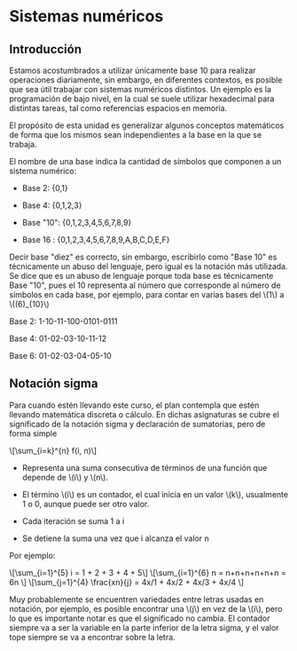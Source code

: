 # Sistemas numéricos

## Introducción 

Estamos acostumbrados a utilizar únicamente base 10 para realizar operaciones diariamente, sin embargo, en diferentes contextos, es posible que sea útil trabajar con sistemas numéricos distintos. Un ejemplo es la programación de bajo nivel, en la cual se suele utilizar hexadecimal para distintas tareas, tal como referencias espacios en memoria.

El propósito de esta unidad es generalizar algunos conceptos matemáticos de forma que los mismos sean independientes a la base en la que se trabaja. 

El nombre de una base indica la cantidad de símbolos que componen a un sistema numérico:

- Base 2: {0,1}

- Base 4: {0,1,2,3}

- Base "10": {0,1,2,3,4,5,6,7,8,9}

- Base 16 : {0,1,2,3,4,5,6,7,8,9,A,B,C,D,E,F}

Decir base "diez" es correcto, sin embargo, escribirlo como "Base 10" es técnicamente un abuso del lenguaje, pero igual es la notación más utilizada. Se dice que es un abuso de lenguaje porque toda base es técnicamente Base "10", pues el 10 representa al número que corresponde al número de símbolos en cada base, por ejemplo, para contar en varias bases del \\(1\\) a \\((6)_{10}\\)

Base 2: 1-10-11-100-0101-0111

Base 4: 01-02-03-10-11-12

Base 6: 01-02-03-04-05-10

## Notación sigma

Para cuando estén llevando este curso, el plan contempla que estén llevando matemática discreta o cálculo. En dichas asignaturas se cubre el significado de la notación sigma y declaración de sumatorias, pero de forma simple 

\\[\sum_{i=k}^{n} f(i, n)\\] 

* Representa una suma consecutiva de términos de una función que depende de \\(i\\) y \\(n\\). 

* El término \\(i\\) es un contador, el cual inicia en un valor \\(k\\), usualmente 1 o 0, aunque puede ser otro valor. 

* Cada iteración se suma 1 a i

* Se detiene la suma una vez que i alcanza el valor n

Por ejemplo:

\\[\sum_{i=1}^{5} i  = 1 + 2 + 3 + 4 + 5\\] 
\\[\sum_{i=1}^{6} n = n+n+n+n+n+n = 6n \\] 
\\[\sum_{j=1}^{4} \frac{xn}{j} = 4x/1 + 4x/2 + 4x/3 + 4x/4 \\] 

Muy probablemente se encuentren variedades entre letras usadas en notación, por ejemplo, es posible encontrar una \\(j\\) en vez de la \\(i\\), pero lo que es importante notar es que el significado no cambia. El contador siempre va a ser la variable en la parte inferior de la letra sigma, y el valor tope siempre se va a encontrar sobre la letra.




